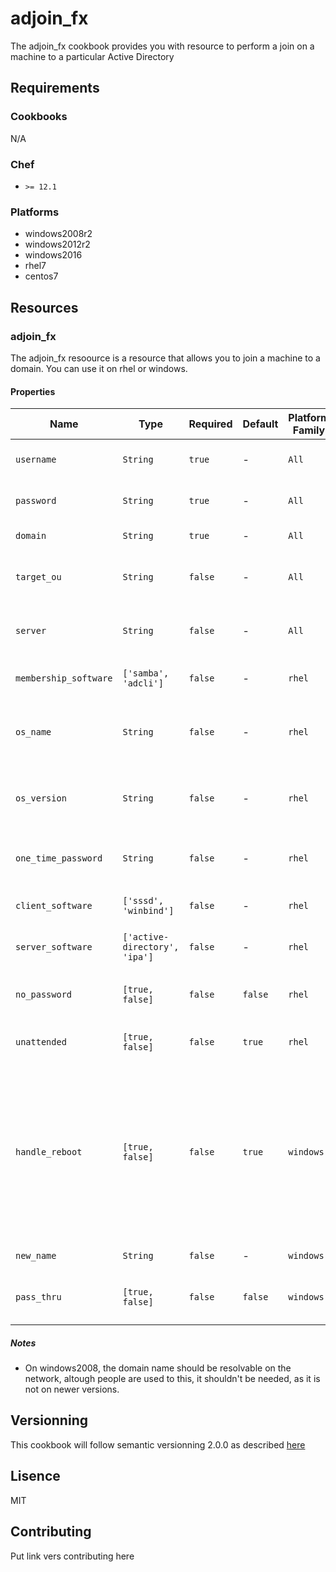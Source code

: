 # adjoin_fx
The adjoin_fx cookbook provides you with resource to perform a join on a machine to a particular Active Directory
## Requirements
### Cookbooks
N/A

### Chef
* `>= 12.1`

### Platforms
* windows2008r2
* windows2012r2
* windows2016
* rhel7
* centos7

## Resources
### adjoin_fx
The adjoin_fx resoource is a resource that allows you to join a machine to a domain.
You can use it on rhel or windows.

#### Properties

| Name | Type | Required | Default | Platform Family | Description |
| ---- | ---- | -------- | ------- | --------------- | ----------- |
| `username` | `String` | `true` | - | `All` | Username used to join the machine |
| `password` | `String` | `true` | - | `All` | Password used to join the machine |
| `domain` | `String ` | `true` | - | `All` | Domain to Join |
| `target_ou` | `String` | `false` | - | `All` | OU in which the Server Object will reside |
| `server` | `String` | `false` | - | `All` | FQDN of specific DC to used for joining |
| `membership_software` | `['samba', 'adcli']` | `false` | - | `rhel` | Membership software to use |
| `os_name` | `String` | `false` | - | `rhel` | String that will fill the os name attribute in the AD |
| `os_version` | `String` | `false` | - | `rhel` | String that will fill the os version attribute in the AD |
| `one_time_password` | `String` | `false` | - | `rhel` | One time password to join the domain |
| `client_software` | `['sssd', 'winbind']` | `false` | - | `rhel` | Client software to use |
| `server_software` | `['active-directory', 'ipa']` | `false` | - | `rhel` | Type of AD you're joining |
| `no_password` | `[true, false]` | `false` | `false` | `rhel` | Do not specify a password for joining |
| `unattended` | `[true, false]` | `false` | `true` | `rhel` | Join in unattended mode |
| `handle_reboot` | `[true, false]` | `false` | `true` | `windows` | Reboots the server after joining the machine, be aware that it won't handle launching chef after the reboot you will have to handle that yourself |
| `new_name` | `String` | `false` | - | `windows` | New server name |
| `pass_thru` | `[true, false]` | `false` | `false` | `windows` | Adds Pass-Thru option to joining command |

##### Notes

* On windows2008, the domain name should be resolvable on the network, altough people are used to this, it shouldn't be needed, as it is not on newer versions.

## Versionning
This cookbook will follow semantic versionning 2.0.0 as described [here](https://semver.org/)

## Lisence
MIT

## Contributing
Put link vers contributing here
